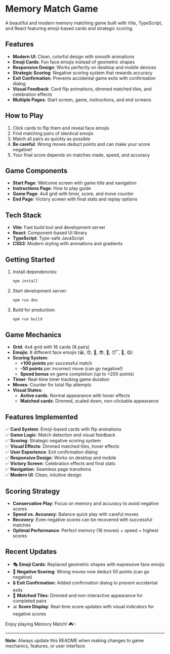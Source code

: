 # Memory Match Game

A beautiful and modern memory matching game built with Vite, TypeScript, and React featuring emoji-based cards and strategic scoring.

## Features

- **Modern UI**: Clean, colorful design with smooth animations
- **Emoji Cards**: Fun face emojis instead of geometric shapes
- **Responsive Design**: Works perfectly on desktop and mobile devices
- **Strategic Scoring**: Negative scoring system that rewards accuracy
- **Exit Confirmation**: Prevents accidental game exits with confirmation dialog
- **Visual Feedback**: Card flip animations, dimmed matched tiles, and celebration effects
- **Multiple Pages**: Start screen, game, instructions, and end screens

## How to Play

1. Click cards to flip them and reveal face emojis
2. Find matching pairs of identical emojis
3. Match all pairs as quickly as possible
4. **Be careful**: Wrong moves deduct points and can make your score negative!
5. Your final score depends on matches made, speed, and accuracy

## Game Components

- **Start Page**: Welcome screen with game title and navigation
- **Instructions Page**: How to play guide
- **Game Page**: 4x4 grid with timer, score, and move counter
- **End Page**: Victory screen with final stats and replay options

## Tech Stack

- **Vite**: Fast build tool and development server
- **React**: Component-based UI library
- **TypeScript**: Type-safe JavaScript
- **CSS3**: Modern styling with animations and gradients

## Getting Started

1. Install dependencies:
   ```bash
   npm install
   ```

2. Start development server:
   ```bash
   npm run dev
   ```

3. Build for production:
   ```bash
   npm run build
   ```

## Game Mechanics

- **Grid**: 4x4 grid with 16 cards (8 pairs)
- **Emojis**: 8 different face emojis (😀, 😍, 🤔, 😎, 🥳, 😴, 🤗, 😋)
- **Scoring System**: 
  - **+100 points** per successful match
  - **-50 points** per incorrect move (can go negative!)
  - **Speed bonus** on game completion (up to +200 points)
- **Timer**: Real-time timer tracking game duration
- **Moves**: Counter for total flip attempts
- **Visual States**:
  - **Active cards**: Normal appearance with hover effects
  - **Matched cards**: Dimmed, scaled down, non-clickable appearance

## Features Implemented

✅ **Card System**: Emoji-based cards with flip animations  
✅ **Game Logic**: Match detection and visual feedback  
✅ **Scoring**: Strategic negative scoring system  
✅ **Visual Effects**: Dimmed matched tiles, hover effects  
✅ **User Experience**: Exit confirmation dialog  
✅ **Responsive Design**: Works on desktop and mobile  
✅ **Victory Screen**: Celebration effects and final stats  
✅ **Navigation**: Seamless page transitions  
✅ **Modern UI**: Clean, intuitive design  

## Scoring Strategy

- **Conservative Play**: Focus on memory and accuracy to avoid negative scores
- **Speed vs. Accuracy**: Balance quick play with careful moves
- **Recovery**: Even negative scores can be recovered with successful matches
- **Optimal Performance**: Perfect memory (16 moves) + speed = highest scores

## Recent Updates

- 🎭 **Emoji Cards**: Replaced geometric shapes with expressive face emojis
- 🎯 **Negative Scoring**: Wrong moves now deduct 50 points (can go negative)
- 🔒 **Exit Confirmation**: Added confirmation dialog to prevent accidental exits
- 👻 **Matched Tiles**: Dimmed and non-interactive appearance for completed pairs
- 📊 **Score Display**: Real-time score updates with visual indicators for negative scores

Enjoy playing Memory Match! 🎮✨

---

**Note**: Always update this README when making changes to game mechanics, features, or user interface.
